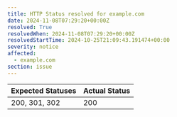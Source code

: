 ```yaml
---
title: HTTP Status resolved for example.com
date: 2024-11-08T07:29:20+00:00Z
resolved: True
resolvedWhen: 2024-11-08T07:29:20+00:00Z
resolvedStartTime: 2024-10-25T21:09:43.191474+00:00
severity: notice
affected:
  - example.com
section: issue
---
```


| Expected Statuses | Actual Status  |
|-------------------|----------------|
| 200, 301, 302 | 200 |
